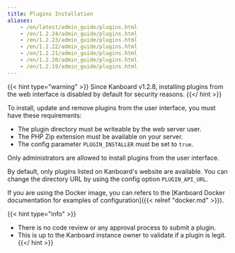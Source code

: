```yaml
---
title: Plugins Installation
aliases:
    - /en/latest/admin_guide/plugins.html
    - /en/1.2.24/admin_guide/plugins.html
    - /en/1.2.23/admin_guide/plugins.html
    - /en/1.2.22/admin_guide/plugins.html
    - /en/1.2.21/admin_guide/plugins.html
    - /en/1.2.20/admin_guide/plugins.html
    - /en/1.2.19/admin_guide/plugins.html
---
```


{{< hint type="warning" >}}
Since Kanboard v1.2.8, installing plugins from the web interface is disabled by default for security reasons.
{{</ hint >}}

To install, update and remove plugins from the user interface, you must have these requirements:

- The plugin directory must be writeable by the web server user.
- The PHP Zip extension must be available on your server.
- The config parameter `PLUGIN_INSTALLER` must be set to `true`.

Only administrators are allowed to install plugins from the user interface.

By default, only plugins listed on Kanboard's website are available.
You can change the directory URL by using the config option `PLUGIN_API_URL`.

If you are using the Docker image, you can refers to the [Kanboard Docker documentation for examples of configuration]({{< relref "docker.md" >}}).

{{< hint type="info" >}}
- There is no code review or any approval process to submit a plugin.
- This is up to the Kanboard instance owner to validate if a plugin is legit.
{{</ hint >}}
